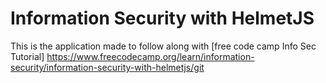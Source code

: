 # Information Security with HelmetJS

This is the application made to follow along with [free code camp Info Sec Tutorial] https://www.freecodecamp.org/learn/information-security/information-security-with-helmetjs/git
